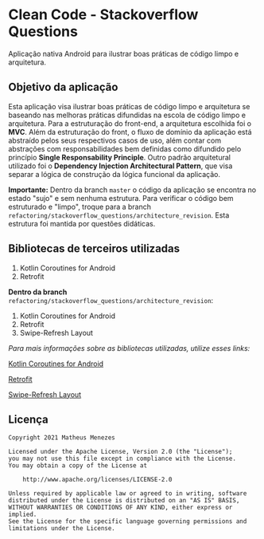 # Clean Code - Stackoverflow Questions
Aplicação nativa Android para ilustrar boas práticas de código limpo e arquitetura.

## Objetivo da aplicação
Esta aplicação visa ilustrar boas práticas de código limpo e arquitetura se baseando nas melhoras práticas
difundidas na escola de código limpo e arquitetura. Para a estruturação do front-end, a arquitetura escolhida foi
o **MVC**. Além da estruturação do front, o fluxo de domínio da aplicação está abstraído pelos seus respectivos casos de uso,
além contar com abstrações com responsabilidades bem definidas como difundido pelo princípio **Single Responsability Principle**.
Outro padrão arquitetural utilizado foi o **Dependency Injection Architectural Pattern**, que visa separar a lógica de construção
da lógica funcional da aplicação.

**Importante:**
Dentro da branch `master` o código da aplicação se encontra no estado "sujo" e sem nenhuma estrutura. Para verificar o código bem
estruturado e "limpo", troque para a branch `refactoring/stackoverflow_questions/architecture_revision`. Esta estrutura foi mantida
por questões didáticas.

## Bibliotecas de terceiros utilizadas
1. Kotlin Coroutines for Android
2. Retrofit

**Dentro da branch** `refactoring/stackoverflow_questions/architecture_revision`:
1. Kotlin Coroutines for Android
2. Retrofit
3. Swipe-Refresh Layout

*Para mais informações sobre as bibliotecas utilizadas, utilize esses links:*
<p><a href="https://developer.android.com/kotlin/coroutines">Kotlin Coroutines for Android</a></p>
<p><a href="https://square.github.io/retrofit/">Retrofit</a></p>
<p><a href="https://developer.android.com/jetpack/androidx/releases/swiperefreshlayout">Swipe-Refresh Layout</a></p>

## Licença
```
Copyright 2021 Matheus Menezes

Licensed under the Apache License, Version 2.0 (the "License");
you may not use this file except in compliance with the License.
You may obtain a copy of the License at

    http://www.apache.org/licenses/LICENSE-2.0

Unless required by applicable law or agreed to in writing, software
distributed under the License is distributed on an "AS IS" BASIS,
WITHOUT WARRANTIES OR CONDITIONS OF ANY KIND, either express or implied.
See the License for the specific language governing permissions and
limitations under the License.
```
